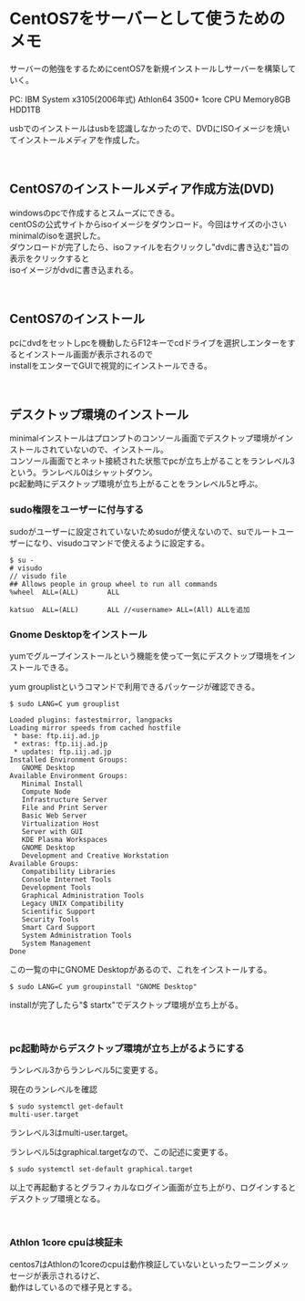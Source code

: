 # CentOS7をサーバーとして使うためのメモ

サーバーの勉強をするためにcentOS7を新規インストールしサーバーを構築していく。

PC: IBM System x3105(2006年式) Athlon64 3500+ 1core CPU Memory8GB HDD1TB

usbでのインストールはusbを認識しなかったので、DVDにISOイメージを焼いてインストールメディアを作成した。

<br />

## CentOS7のインストールメディア作成方法(DVD)

windowsのpcで作成するとスムーズにできる。  
centOSの公式サイトからisoイメージをダウンロード。今回はサイズの小さいminimalのisoを選択した。  
ダウンロードが完了したら、isoファイルを右クリックし"dvdに書き込む"旨の表示をクリックすると  
isoイメージがdvdに書き込まれる。

<br />

## CentOS7のインストール

pcにdvdをセットしpcを機動したらF12キーでcdドライブを選択しエンターをするとインストール画面が表示されるので  
installをエンターでGUIで視覚的にインストールできる。

<br />

## デスクトップ環境のインストール

minimalインストールはプロンプトのコンソール画面でデスクトップ環境がインストールされていないので、インストール。  
コンソール画面でとネット接続された状態でpcが立ち上がることをランレベル3という。ランレベル0はシャットダウン。  
pc起動時にデスクトップ環境が立ち上がることをランレベル5と呼ぶ。  

### sudo権限をユーザーに付与する

sudoがユーザーに設定されていないためsudoが使えないので、suでルートユーザーになり、visudoコマンドで使えるように設定する。

```
$ su -
# visudo
// visudo file
## Allows people in group wheel to run all commands
%wheel  ALL=(ALL)       ALL

katsuo  ALL=(ALL)       ALL //<username> ALL=(All) ALLを追加
```

### Gnome Desktopをインストール

yumでグループインストールという機能を使って一気にデスクトップ環境をインストールできる。

yum grouplistというコマンドで利用できるパッケージが確認できる。

```
$ sudo LANG=C yum grouplist

Loaded plugins: fastestmirror, langpacks
Loading mirror speeds from cached hostfile
 * base: ftp.iij.ad.jp
 * extras: ftp.iij.ad.jp
 * updates: ftp.iij.ad.jp
Installed Environment Groups:
   GNOME Desktop
Available Environment Groups:
   Minimal Install
   Compute Node
   Infrastructure Server
   File and Print Server
   Basic Web Server
   Virtualization Host
   Server with GUI
   KDE Plasma Workspaces
   GNOME Desktop
   Development and Creative Workstation
Available Groups:
   Compatibility Libraries
   Console Internet Tools
   Development Tools
   Graphical Administration Tools
   Legacy UNIX Compatibility
   Scientific Support
   Security Tools
   Smart Card Support
   System Administration Tools
   System Management
Done
```

この一覧の中にGNOME Desktopがあるので、これをインストールする。

```
$ sudo LANG=C yum groupinstall "GNOME Desktop"
```

installが完了したら"$ startx"でデスクトップ環境が立ち上がる。

<br />

### pc起動時からデスクトップ環境が立ち上がるようにする

ランレベル3からランレベル5に変更する。

現在のランレベルを確認

```
$ sudo systemctl get-default
multi-user.target
```

ランレベル3はmulti-user.target。

ランレベル5はgraphical.targetなので、この記述に変更する。

```
$ sudo systemctl set-default graphical.target
```

以上で再起動するとグラフィカルなログイン画面が立ち上がり、ログインするとデスクトップ環境となる。

<br />

### Athlon 1core cpuは検証未

centos7はAthlonの1coreのcpuは動作検証していないといったワーニングメッセージが表示されるけど、  
動作はしているので様子見とする。


